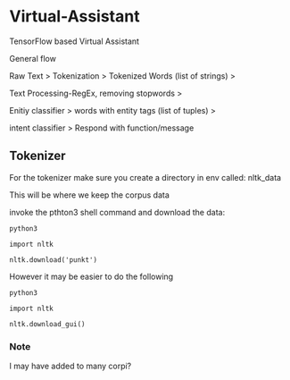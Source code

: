 # Virtual-Assistant
TensorFlow based Virtual Assistant

General flow 

Raw Text > Tokenization > Tokenized Words (list of strings) > 

Text Processing-RegEx, removing stopwords > 

Enitiy classifier > words with entity tags (list of tuples) > 

intent classifier > Respond with function/message

## Tokenizer

For the tokenizer make sure you create a directory in env called: nltk_data

This will be where we keep the corpus data

invoke the pthton3 shell command and download the data:

```
python3

import nltk

nltk.download('punkt')
```

However it may be easier to do the following
```
python3

import nltk

nltk.download_gui()
```
### Note 

I may have added to many corpi?
